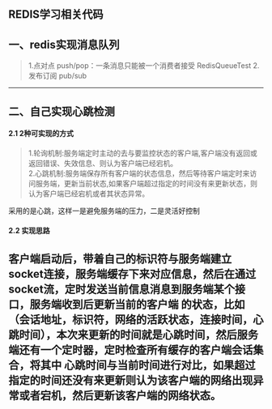 ## REDIS学习相关代码  

## 一、redis实现消息队列
> 1.点对点 push/pop：一条消息只能被一个消费者接受 RedisQueueTest
> 2.发布订阅 pub/sub

---

## 二、自己实现心跳检测
#### 2.1 2种可实现的方式
> 1.轮询机制:服务端定时主动的去与要监控状态的客户端,客户端没有返回或返回错误、失效信息、则认为客户端已经宕机。  
> 2.心跳机制:服务端保存所有客户端的状态信息，然后等待客户端定时来访问服务端，更新当前状态,如果客户端超过指定的时间没有来更新状态，则认为客户端已经宕机或者其状态异常。   

采用的是心跳，这样一是避免服务端的压力，二是灵活好控制

#### 2.2 实现思路
客户端启动后，带着自己的标识符与服务端建立socket连接，服务端缓存下来对应信息，然后在通过socket流，定时发送当前信息消息到服务端某个接口，服务端收到后更新当前的客户端
的状态，比如（会话地址，标识符，网络的活跃状态，连接时间，心跳时间），本次来更新的时间就是心跳时间，然后服务端还有一个定时器，定时检查所有缓存的客户端会话集合，将其中
心跳时间与当前时间进行对比，如果超过指定的时间还没有来更新则认为该客户端的网络出现异常或者宕机，然后更新该客户端的网络状态。
---



